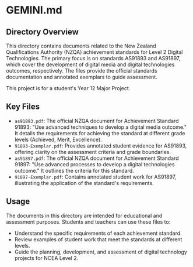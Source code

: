 # GEMINI.md

## Directory Overview

This directory contains documents related to the New Zealand Qualifications Authority (NZQA) achievement standards for Level 2 Digital Technologies. The primary focus is on standards AS91893 and AS91897, which cover the development of digital media and digital technologies outcomes, respectively. The files provide the official standards documentation and annotated exemplars to guide assessment.

This project is for a student's Year 12 Major Project.

## Key Files

*   `as91893.pdf`: The official NZQA document for Achievement Standard 91893: "Use advanced techniques to develop a digital media outcome." It details the requirements for achieving the standard at different grade levels (Achieved, Merit, Excellence).
*   `91893-Exemplar.pdf`: Provides annotated student evidence for AS91893, offering clarity on the assessment criteria and grade boundaries.
*   `as91897.pdf`: The official NZQA document for Achievement Standard 91897: "Use advanced processes to develop a digital technologies outcome." It outlines the criteria for this standard.
*   `91897-Exemplar.pdf`: Contains annotated student work for AS91897, illustrating the application of the standard's requirements.

## Usage

The documents in this directory are intended for educational and assessment purposes. Students and teachers can use these files to:

*   Understand the specific requirements of each achievement standard.
*   Review examples of student work that meet the standards at different levels.
*   Guide the planning, development, and assessment of digital technology projects for NCEA Level 2.
